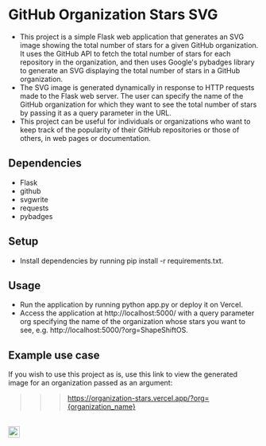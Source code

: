 # GitHub Organization Stars SVG
- This project is a simple Flask web application that generates an SVG image showing the total number of stars for a given GitHub organization. It uses the GitHub API to fetch the total number of stars for each repository in the organization, and then uses Google's pybadges library to generate an SVG displaying the total number of stars in a GitHub organization.
- The SVG image is generated dynamically in response to HTTP requests made to the Flask web server. The user can specify the name of the GitHub organization for which they want to see the total number of stars by passing it as a query parameter in the URL.
- This project can be useful for individuals or organizations who want to keep track of the popularity of their GitHub repositories or those of others, in web pages or documentation.
## Dependencies
- Flask
- github
- svgwrite
- requests
- pybadges
## Setup
- Install dependencies by running pip install -r requirements.txt.
## Usage
- Run the application by running python app.py or deploy it on Vercel.
- Access the application at http://localhost:5000/ with a query parameter org specifying the name of the organization whose stars you want to see, e.g. http://localhost:5000/?org=ShapeShiftOS.

## Example use case
If you wish to use this project as is, use this link to view the generated image for an organization passed as an argument:
>>> https://organization-stars.vercel.app/?org={organization_name}

   <br>
    <img height="22.5em" src="https://organization-stars.vercel.app/?org=ShapeShiftOS" />
   </br>
